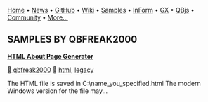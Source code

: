 [Home](https://qb64.com) • [News](../news.md) • [GitHub](https://github.com/QB64Official/qb64) • [Wiki](https://github.com/QB64Official/qb64/wiki) • [Samples](../samples.md) • [InForm](../inform.md) • [GX](../gx.md) • [QBjs](../qbjs.md) • [Community](../community.md) • [More...](../more.md)

## SAMPLES BY QBFREAK2000

**[HTML About Page Generator](html-about-page-generator/index.md)**

[🐝 qbfreak2000](qbfreak2000.md) 🔗 [html](html.md), [legacy](legacy.md)

The HTML file is saved in C:\name_you_specified.html  The modern Windows version for the file may...
